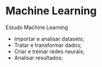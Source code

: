 # Machine Learning
Estudo Machine Learning

- Importar e analisar datasets;
- Tratar e transformar dados;
- Criar e treinar redes neurais;
- Analisar resultados;
